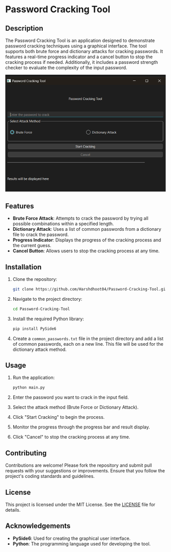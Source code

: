 # Password Cracking Tool

## Description

The Password Cracking Tool is an application designed to demonstrate password cracking techniques using a graphical interface. The tool supports both brute force and dictionary attacks for cracking passwords. It features a real-time progress indicator and a cancel button to stop the cracking process if needed. Additionally, it includes a password strength checker to evaluate the complexity of the input password.

![Screenshot of Password Cracking Tool](screenshots/screenshot.png)

## Features

- **Brute Force Attack**: Attempts to crack the password by trying all possible combinations within a specified length.
- **Dictionary Attack**: Uses a list of common passwords from a dictionary file to crack the password.
- **Progress Indicator**: Displays the progress of the cracking process and the current guess.
- **Cancel Button**: Allows users to stop the cracking process at any time.

## Installation

1. Clone the repository:

    ```bash
    git clone https://github.com/Harshdhoot04/Password-Cracking-Tool.git
    ```

2. Navigate to the project directory:

    ```bash
    cd Password-Cracking-Tool
    ```

3. Install the required Python library:

    ```bash
    pip install PySide6
    ```

4. Create a `common_passwords.txt` file in the project directory and add a list of common passwords, each on a new line. This file will be used for the dictionary attack method.

## Usage

1. Run the application:

    ```bash
    python main.py
    ```

2. Enter the password you want to crack in the input field.

3. Select the attack method (Brute Force or Dictionary Attack).

4. Click "Start Cracking" to begin the process.

5. Monitor the progress through the progress bar and result display.

6. Click "Cancel" to stop the cracking process at any time.


## Contributing

Contributions are welcome! Please fork the repository and submit pull requests with your suggestions or improvements. Ensure that you follow the project's coding standards and guidelines.

## License

This project is licensed under the MIT License. See the [LICENSE](LICENSE) file for details.

## Acknowledgements

- **PySide6**: Used for creating the graphical user interface.
- **Python**: The programming language used for developing the tool.
